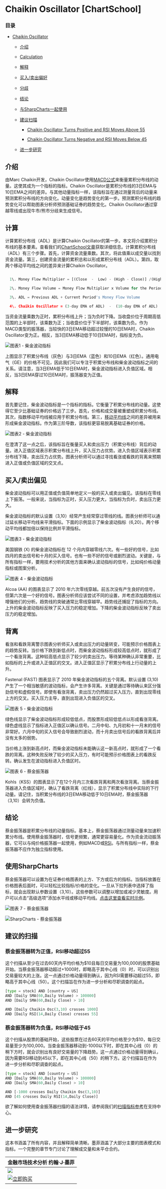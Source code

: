 # Chaikin Oscillator [ChartSchool]

### 目录

+   [Chaikin Oscillator](#chaikin_oscillator)

    +   [介绍](#introduction)

    +   [Calculation](#calculation)

    +   [解释](#interpretation)

    +   [买入/卖出偏好](#buying_selling_bias)

    +   [分歧](#divergences)

    +   [结论](#conclusions)

    +   [与SharpCharts一起使用](#using_with_sharpcharts)

    +   [建议扫描](#suggested_scans)

        +   [Chaikin Oscillator Turns Positive and RSI Moves Above 55](#chaikin_oscillator_turns_positive_and_rsi_moves_above_55)

        +   [Chaikin Oscillator Turns Negative and RSI Moves Below 45](#chaikin_oscillator_turns_negative_and_rsi_moves_below_45)

    +   [进一步研究](#further_study)

## 介绍

由Marc Chaikin开发，Chaikin Oscillator使用[MACD公式](/school/doku.php?id=chart_school:technical_indicators:moving_average_convergence_divergence_macd "chart_school:technical_indicators:moving_average_convergence_divergence_macd")来衡量累积分布线的动量。这使其成为一个指标的指标。Chaikin Oscillator是累积分布线的3日EMA与10日EMA之间的差异。与其他动量指标一样，该指标旨在通过测量背后的动量来预测累积分布线的方向变化。动量变化是趋势变化的第一步。预测累积分布线的趋势变化可以帮助图表分析师预测基础证券的趋势变化。Chaikin Oscillator通过穿越零线或出现牛市/熊市分歧来生成信号。

## 计算

计算累积分布线（ADL）是计算Chaikin Oscillator的第一步。本文将介绍累积分布线的基本要素。查看我们的[ChartSchool文章](/school/doku.php?id=chart_school:technical_indicators:accumulation_distribution_line "chart_school:technical_indicators:accumulation_distribution_line")获取详细信息。计算累积分布线（ADL）有三个步骤。首先，计算资金流量乘数。其次，将此值乘以成交量以找到资金流量。第三，创建资金流量的累积总和以形成累积分布线（ADL）。第四，取两个移动平均线之间的差异来计算Chaikin Oscillator。

```py

  1\. Money Flow Multiplier = [(Close  -  Low) - (High - Close)] /(High - Low) 

  2\. Money Flow Volume = Money Flow Multiplier x Volume for the Period

  3\. ADL = Previous ADL + Current Period's Money Flow Volume

  4\. Chaikin Oscillator = (3-day EMA of ADL)  -  (10-day EMA of ADL)		

```

当资金流量乘数为正时，累积分布线上升；当为负时下降。当收盘价位于周期高低范围的上半部时，该乘数为正；当收盘价位于下半部时，该乘数为负。作为MACD类型的振荡器，当较快的3日EMA移动超过较慢的10日EMA时，Chaikin Oscillator变为正。相反，当3日EMA移动低于10日EMA时，指标变为负。

![图表1 - 柴金波动指标](../Images/6a2b98d5e5015b9d3a012a1cc7d9a461.jpg "图表1 - 柴金波动指标")

上图显示了积累分布线（灰色）与3日EMA（蓝色）和10日EMA（红色）。通用电气（GE）的价格不可见，因此我们可以专注于积累分布线和柴金波动指标之间的关系。请注意，当3日EMA低于10日EMA时，柴金波动指标进入负值区域。相反，当3日EMA穿过10日EMA时，振荡器变为正值。

## 解释

首先要记住，柴金波动指标是一个指标的指标。它衡量了积累分布线的动量。这使得它至少比基础证券的价格远了三步。首先，价格和成交量被重塑成积累分布线。其次，指数移动平均线被应用于积累分布线。第三，[移动平均线](/school/doku.php?id=chart_school:technical_indicators:moving_averages "chart_school:technical_indicators:moving_averages")之间的差异被用来形成柴金波动指标。作为第三阶导数，该指标更容易脱离基础证券的价格。

![图表2 - 柴金波动指标](../Images/a63a87fab844269e40feaa0d3d1b1adb.jpg "图表2 - 柴金波动指标")

在澄清了这一点之后，该指标旨在衡量买入和卖出压力（积累分布线）背后的动量。进入正值区域表示积累分布线上升，买入压力占优势。进入负值区域表示积累分布线下降，卖出压力占优势。图表分析师可以通过寻找看涨或看跌的背离来预期进入正值或负值区域的交叉点。

## 买入/卖出偏见

柴金波动指标可以用正值或负值简单地定义一般的买入或卖出偏见。该指标在零线上下振荡。一般来说，当指标为正时，买入压力更大，当指标为负时，卖出压力更大。

柴金波动指标的默认设置（3,10）经常产生经常穿过零线的线。图表分析师可以通过延长移动平均线来平滑指标。下面的示例显示了柴金波动指标（6,20）。两个移动平均线都加倍以保持比例并平滑指标。

![图表3 - 柴金波动指标](../Images/74180cfba1db5969bef067c95411b0fb.jpg "图表3 - 柴金波动指标")

美国钢铁 (X) 的柴金波动指标在 12 个月内穿越零线六次。有一些好的信号，比如四月的卖出信号和十月的买入信号。也有一些不好的信号或剧烈波动。关键是，与所有指标一样，要用技术分析的其他方面来确认波动指标的信号，比如纯价格动量指标或图案分析。

![图表 4  -  柴金波动指标](../Images/3ebf8f4c5d541d422ff23447f104aa1d.jpg "图表 4  -  柴金波动指标")

Alcoa (AA) 的图表显示了 2010 年六次零线穿越。前五次没有产生良好的信号，但第六次是一个好的信号。图表分析师应该尝试不同的设置，并考虑添加趋势线以增强他们的分析。趋势线的突破通常比零线穿越早。趋势线还捕捉了指标的方向。上升的柴金波动指标反映了买入压力的稳定增加。下降的柴金波动指标反映了卖出压力的稳定增加。

## 背离

看涨和看跌背离警示图表分析师买入或卖出压力的动量转变，可能预示价格图表上的趋势反转。当价格下跌到新低点时，而柴金波动指标形成较高低点时，就形成了一个看涨背离。这种较高低点显示了较少的卖出压力。等待某种确认非常重要，比如指标的上升或进入正值区的交叉。进入正值区显示了积累分布线上行动量的上升。

Fastenal (FAST) 图表显示了 2010 年柴金波动指标的五个背离。默认设置 (3,10) 产生了一个相当敏感的波动指标，会产生许多背离。关键是通过等待确认来区分强劲信号和虚假信号。即使有看涨背离，卖出压力仍然超过买入压力，直到出现零线上方的交叉。买入压力主导，直到出现进入负值区的交叉。

![图表 5  -  柴金波动指标](../Images/55b65063e330d5fbc4521ecc17d45669.jpg "图表 5  -  柴金波动指标")

绿色线显示了柴金波动指标形成较低低点，而股票形成较低低点以形成看涨背离。绿色虚线显示了指标进入正值区以确认信号。二月中旬、九月初和十一月末的信号非常好。六月中旬的买入信号会导致剧烈波动，而十月卖出信号后的看跌背离后并没有太多的弱势。

当价格上涨到新高点时，而柴金波动指标未能确认这一新高点时，就形成了一个看跌的背离。这种失败反映了较少的买入压力，有时可能预示价格图表上的看跌反转。确认发生在波动指标进入负值区时。

![图表 6  -  蔡金振荡器 ](../Images/e0b8124a4e255c522d8e7bf03fe13560.jpg "图表 6  -  蔡金振荡器 ")

Kohls（KSS）的图表显示了在12个月内三次看跌背离和两次看涨背离。当蔡金振荡器进入负值区域时，确认了看跌背离（红线），显示了积累分布线中实际的下行动量。请记住，当积累分布线的3日EMA移动低于10日EMA时，蔡金振荡器（3,10）会转为负值。

## 结论

蔡金振荡器是积累分布线的动量指标。基本上，蔡金振荡器通过测量动量来加速积累分布线。使用蔡金振荡器时，信号更频繁，通常更容易量化。作为资金流动振荡器，它可以与纯价格振荡器一起使用，例如MACD或[RSI](/school/doku.php?id=chart_school:technical_indicators:relative_strength_index_rsi "chart_school:technical_indicators:relative_strength_index_rsi")。与所有指标一样，蔡金振荡器不应作为独立指标使用。

## 使用SharpCharts

蔡金振荡器可以设置为在证券价格图表的上方、下方或后方的指标。当指标放置在价格图表后面时，可以轻松比较指标/价格的变化。一旦从下拉列表中选择了指标，就会出现默认参数设置（3,10）。这些参数可以调整以增加或减少灵敏度。用户可以点击“高级选项”添加水平线或移动平均线。[点击这里查看实时示例](http://stockcharts.com/h-sc/ui?s=IBM&p=D&yr=0&mn=6&dy=0&id=p43640188268&listNum=30&a=222998125 "http://stockcharts.com/h-sc/ui?s=IBM&p=D&yr=0&mn=6&dy=0&id=p43640188268&listNum=30&a=222998125")。

![图表 7  -  蔡金振荡器](../Images/ed3d636fb37e4c53a273c41c623a11be.jpg "图表 7  -  蔡金振荡器")

![SharpCharts  -  蔡金振荡器](../Images/8e524e3dcf1dcccd23f1a194f975c3a9.jpg "SharpCharts  -  蔡金振荡器")

## 建议的扫描

### 蔡金振荡器转为正值，RSI移动超过55

这个扫描从至少在过去60天内平均价格为$10且每日交易量为100,000的股票基础开始。当蔡金振荡器移动超过+1000时，即略高于其中心线（0）时，可以识别出交易量较大的上涨。这一点通过价格动量得到确认，因为RSI需要移动超过55，即略高于其中心线（50）。这个扫描旨在作为进一步分析和尽职调查的起点。

```py
[type = stock] AND [country = US] 
AND [Daily SMA(60,Daily Volume) > 100000] 
AND [Daily SMA(60,Daily Close) > 10] 

AND [Daily Chaikin Osc(3,10) crosses 1000] 
AND [Daily RSI(14,Daily Close) crosses 55]
```

### 蔡金振荡器转为负值，RSI移动低于45

这个扫描从股票的基础开始，这些股票在过去60天的平均价格至少为$10，每日交易量至少为100,000。当查金振荡器移动到-1000以下时，即在其中心线（0）的稍下方时，就会识别出有良好交易量的下降趋势。这一点通过价格动量得到确认，因为需要RSI移动到45以下，即在其中心线（50）的稍下方。这个扫描旨在作为进一步分析和尽职调查的起点。

```py
[type = stock] AND [country = US] 
AND [Daily SMA(60,Daily Volume) > 100000] 
AND [Daily SMA(60,Daily Close) > 10] 

AND [-1000 crosses Daily Chaikin Osc(3,10)] 
AND [45 crosses Daily RSI(14,Daily Close)]
```

欲了解如何使用查金振荡器扫描的语法详情，请参阅我们的[扫描指标参考](http://stockcharts.com/docs/doku.php?id=scans:indicators#chaikin_oscillator_chaikin_osc "http://stockcharts.com/docs/doku.php?id=scans:indicators#chaikin_oscillator_chaikin_osc")在支持中心。

## 进一步研究

这本书涵盖了所有内容，并且解释简单清晰。墨菲涵盖了大部分主要的图表模式和指标。一个完整的章节专门讨论了理解成交量和未平仓合约。

| **金融市场技术分析** 约翰·J·墨菲 |
| --- |
| [![](../Images/e00f9b0f57a7325646647a118f3ebe9e.jpg)](http://store.stockcharts.com/products/technical-analysis-of-the-financial-markets-1 "http://store.stockcharts.com/products/technical-analysis-of-the-financial-markets-1") |
| [![立即购买](../Images/1c93f62bf2e6d9151c2861b04ef09d52.jpg "立即购买")](http://store.stockcharts.com/products/technical-analysis-of-the-financial-markets-1 "http://store.stockcharts.com/products/technical-analysis-of-the-financial-markets-1") |
